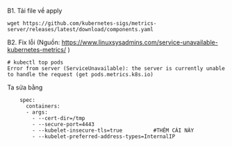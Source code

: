 B1. Tải file về apply
```
wget https://github.com/kubernetes-sigs/metrics-server/releases/latest/download/components.yaml
```

B2. Fix lỗi
(Nguồn: https://www.linuxsysadmins.com/service-unavailable-kubernetes-metrics/ )
```
# kubectl top pods
Error from server (ServiceUnavailable): the server is currently unable to handle the request (get pods.metrics.k8s.io)
```
Ta sửa bằng
```
    spec:
      containers:
      - args:
        - --cert-dir=/tmp
        - --secure-port=4443
        - --kubelet-insecure-tls=true          #THÊM CÁI NÀY
        - --kubelet-preferred-address-types=InternalIP
```

